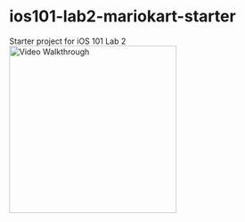 # ios101-lab2-mariokart-starter
Starter project for iOS 101 Lab 2
<img src='4c47b617-8ed2-4afc-84e2-dadeeef80802.gif' width='300' alt='Video Walkthrough' />
